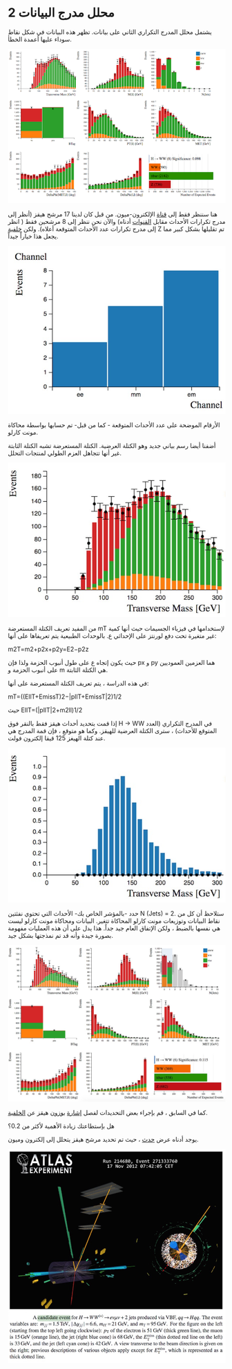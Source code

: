 # محلل مدرج البيانات 2

يشتمل محلل المدرج التكراري الثاني على بيانات. تظهر هذه البيانات في شكل نقاط سوداء عليها أعمدة الخطأ.

![](../../.gitbook/assets/newhistanalyser.png)

هنا سننظر فقط إلى [قناة](https://alhassan-amel.gitbook.io/workspace/get-started-hep/untitled/glossary#channel) الإلكترون-ميون. من قبل كان لدينا 17 مرشح هيقز \(أنظر إلى مدرج تكرارات الأحداث مقابل [القنوات](https://alhassan-amel.gitbook.io/workspace/get-started-hep/untitled/glossary#channel) أدناه\) والآن نحن ننظر إلى 8 مرشحين فقط \( انظر إلى مدرج تكرارات عدد الأحداث المتوقعة أعلاه\). ولكن [خلفية](https://alhassan-amel.gitbook.io/workspace/get-started-hep/untitled/glossary#background) Z تم تقليلها بشكل كبير مما يجعل هذا خياراً جيداً.

![](../../.gitbook/assets/hwwcandidates.jpg)

الأرقام الموضحة على عدد الأحداث المتوقعة - كما من قبل- تم حسابها بواسطة محاكاة مونت كارلو.

أضفنا أيضا رسم بياني جديد وهو الكتلة العرضية. الكتلة المستعرضة تشبه الكتلة الثابتة غير أنها تتجاهل العزم الطولي لمنتجات التحلل.

![](../../.gitbook/assets/transversemass.jpg)

من المفيد تعريف الكتلة المستعرضة mT لإستخدامها في فيزياء الجسيمات حيث أنها كمية غير متغيرة تحت دفع لورنتز على الإحداثي ع. بالوحدات الطبيعية يتم تعريفاها على أنها:

m2T=m2+p2x+p2y=E2−p2z

حيث يكون إتجاه ع على طول أنبوب الحزمة ولذا فإن px و py هما العزمين العموديين على أنبوب الحزمة و m هي الكتلة الثابتة. 

في هذه الدراسة ، يتم تعريف الكتلة المستعرضة على أنها:

mT=\(\(EllT+EmissT\)2−\|pllT+EmissT\|2\)1/2

حيث EllT=\(\|pllT\|2+m2ll\)1/2

إذا قمت بتحديد أحداث هيقز فقط بالنقر فوق H → WW في المدرج التكراري \(العدد المتوقع للأحداث\) ، سترى الكتلة العرضية للهيقز. وكما هو متوقع ، فإن قمة المدرج هي عند كتلة الهيغز 125 قيقا إلكترون فولت.

![](../../.gitbook/assets/transversemasshww.jpg)

حدد -بالمؤشر الخاص بك-  الأحداث التي تحتوي نفثتين N \(Jets\) = 2. ستلاحظ أن كل من نقاط البيانات وتوزيعات مونت كارلو المحاكاة تتغير. البيانات ومحاكاة مونت كارلو ليست هي نفسها بالضبط ، ولكن اﻹتفاق العام جيد جداً. هذا يدل على أن هذه العمليات مفهومة بصورة جيدة وأنه قد تم نمذجتها بشكل جيد.

![](../../.gitbook/assets/njets2datamc.jpg)

كما في السابق ، قم بإجراء بعض التحديدات لفصل [إشارة](https://alhassan-amel.gitbook.io/workspace/get-started-hep/untitled/glossary#signal) [بوزون](https://alhassan-amel.gitbook.io/workspace/get-started-hep/untitled/glossary#boson) هيقز عن [الخلفية](https://alhassan-amel.gitbook.io/workspace/get-started-hep/untitled/glossary#background).

هل بإستطاعتك زيادة الأهمية لأكثر من 0.2؟

يوجد أدناه عرض [حدث](https://alhassan-amel.gitbook.io/workspace/get-started-hep/untitled/glossary#event) ، حيث تم تحديد مرشح هيقز يتحلل إلى إلكترون وميون.

![](../../.gitbook/assets/candidateevent1.jpg)

